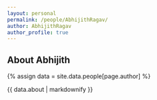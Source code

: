 ```yaml
---
layout: personal
permalink: /people/AbhijithRagav/
author: AbhijithRagav
author_profile: true
---
```

## About Abhijith
{% assign data = site.data.people[page.author] %}
<div style="text-align: justify">{{ data.about | markdownify }}</div>
